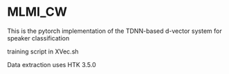 # MLMI_CW
This is the pytorch implementation of the TDNN-based d-vector system for speaker classification

training script in XVec.sh

Data extraction uses HTK 3.5.0
